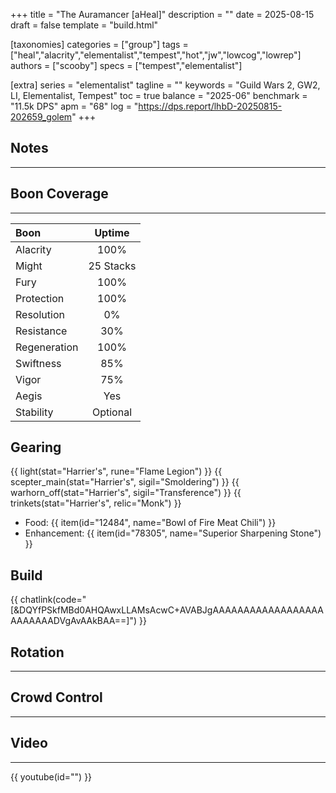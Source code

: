 +++
title = "The Auramancer [aHeal]"
description = ""
date = 2025-08-15
draft = false
template = "build.html"

[taxonomies]
categories = ["group"]
tags = ["heal","alacrity","elementalist","tempest","hot","jw","lowcog","lowrep"]
authors = ["scooby"]
specs = ["tempest","elementalist"]

[extra]
series = "elementalist"
tagline = ""
keywords = "Guild Wars 2, GW2, LI, Elementalist, Tempest"
toc = true
balance = "2025-06"
benchmark = "11.5k DPS"
apm = "68"
log = "https://dps.report/lhbD-20250815-202659_golem"
+++

## Notes

---

## Boon Coverage

---

| Boon         | Uptime        |
|:-------------|:-------------:|
| Alacrity     | 100%          |
| Might        | 25 Stacks     |
| Fury         | 100%          |
| Protection   | 100%          |
| Resolution   | 0%            |
| Resistance   | 30%           |
| Regeneration | 100%          |
| Swiftness    | 85%           |
| Vigor        | 75%           |
| Aegis        | Yes           |
| Stability    | Optional      |

## Gearing

{{ light(stat="Harrier's", rune="Flame Legion") }}
{{ scepter_main(stat="Harrier's", sigil="Smoldering") }}
{{ warhorn_off(stat="Harrier's", sigil="Transference") }}
{{ trinkets(stat="Harrier's", relic="Monk") }}

- Food: {{ item(id="12484", name="Bowl of Fire Meat Chili") }}
- Enhancement: {{ item(id="78305", name="Superior Sharpening Stone") }}

## Build

{{ chatlink(code="[&DQYfPSkfMBd0AHQAwxLLAMsAcwC+AVABJgAAAAAAAAAAAAAAAAAAAAAAAAADVgAvAAkBAA==]") }}


## Rotation

---



## Crowd Control

---



## Video

---

{{ youtube(id="") }}
